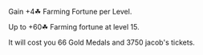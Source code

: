 Gain +4☘ Farming Fortune per Level.

Up to +60☘ Farming fortune at level 15.

It will cost you 66 Gold Medals and 3750 jacob's tickets.